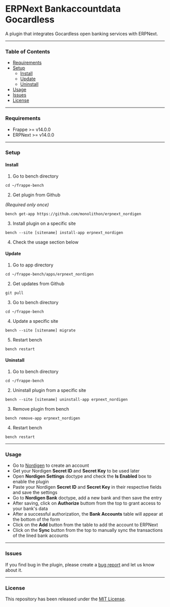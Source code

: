 # ERPNext Bankaccountdata Gocardless

A plugin that integrates Gocardless open banking services with ERPNext.

---

### Table of Contents
- [Requirements](#requirements)
- [Setup](#setup)
  - [Install](#install)
  - [Update](#update)
  - [Uninstall](#uninstall)
- [Usage](#usage)
- [Issues](#issues)
- [License](#license)

---

### Requirements

- Frappe >= v14.0.0
- ERPNext >= v14.0.0

---

### Setup

#### Install
1. Go to bench directory

`cd ~/frappe-bench`

2. Get plugin from Github

*(Required only once)*

`bench get-app https://github.com/monolithon/erpnext_nordigen`

3. Install plugin on a specific site

`bench --site [sitename] install-app erpnext_nordigen`

4. Check the usage section below

#### Update
1. Go to app directory

`cd ~/frappe-bench/apps/erpnext_nordigen`

2. Get updates from Github

`git pull`

3. Go to bench directory

`cd ~/frappe-bench`

4. Update a specific site

`bench --site [sitename] migrate`

5. Restart bench

`bench restart`

#### Uninstall
1. Go to bench directory

`cd ~/frappe-bench`

2. Uninstall plugin from a specific site

`bench --site [sitename] uninstall-app erpnext_nordigen`

3. Remove plugin from bench

`bench remove-app erpnext_nordigen`

4. Restart bench

`bench restart`

---

### Usage

- Go to [Nordigen](https://ob.nordigen.com/overview/) to create an account
- Get your Nordigen **Secret ID** and **Secret Key** to be used later
- Open **Nordigen Settings** doctype and check the **Is Enabled** box to enable the plugin
- Paste your Nordigen **Secret ID** and **Secret Key** in their respective fields and save the settings
- Go to **Nordigen Bank** doctype, add a new bank and then save the entry
- After saving, click on **Authorize** buttom from the top to grant access to your bank's data
- After a successful authorization, the **Bank Accounts** table will appear at the bottom of the form
- Click on the **Add** button from the table to add the account to ERPNext
- Click on the **Sync** button from the top to manually sync the transactions of the lined bank accounts

---

### Issues
If you find bug in the plugin, please create a [bug report](https://github.com/monolithon/erpnext_nordigen/issues/new/choose) and let us know about it.

---

### License
This repository has been released under the [MIT License](https://github.com/monolithon/erpnext_nordigen/blob/main/LICENSE).
